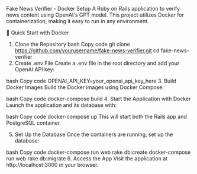 Fake News Verifier - Docker Setup
A Ruby on Rails application to verify news content using OpenAI's GPT model. This project utilizes Docker for containerization, making it easy to run in any environment.

🚀 Quick Start with Docker
1. Clone the Repository
bash
Copy code
git clone https://github.com/yourusername/fake-news-verifier.git
cd fake-news-verifier
2. Create .env File
Create a .env file in the root directory and add your OpenAI API key:

bash
Copy code
OPENAI_API_KEY=your_openai_api_key_here
3. Build Docker Images
Build the Docker images using Docker Compose:

bash
Copy code
docker-compose build
4. Start the Application with Docker
Launch the application and its database with:

bash
Copy code
docker-compose up
This will start both the Rails app and PostgreSQL container.

5. Set Up the Database
Once the containers are running, set up the database:

bash
Copy code
docker-compose run web rake db:create
docker-compose run web rake db:migrate
6. Access the App
Visit the application at http://localhost:3000 in your browser.

